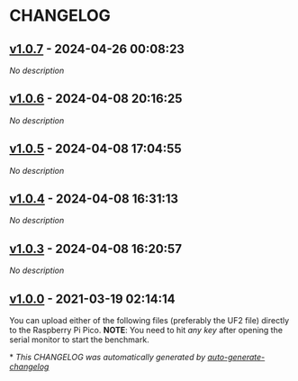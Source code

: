 # CHANGELOG

## [v1.0.7](https://github.com/protik09/CoreMark-RP2040/releases/tag/v1.0.7) - 2024-04-26 00:08:23

*No description*

## [v1.0.6](https://github.com/protik09/CoreMark-RP2040/releases/tag/v1.0.6) - 2024-04-08 20:16:25

*No description*

## [v1.0.5](https://github.com/protik09/CoreMark-RP2040/releases/tag/v1.0.5) - 2024-04-08 17:04:55

*No description*

## [v1.0.4](https://github.com/protik09/CoreMark-RP2040/releases/tag/v1.0.4) - 2024-04-08 16:31:13

*No description*

## [v1.0.3](https://github.com/protik09/CoreMark-RP2040/releases/tag/v1.0.3) - 2024-04-08 16:20:57

*No description*

## [v1.0.0](https://github.com/protik09/CoreMark-RP2040/releases/tag/v1.0.0) - 2021-03-19 02:14:14

You can upload either of the following files (preferably the UF2 file) directly to the Raspberry Pi Pico. 
**NOTE**: You need to hit *any key* after opening the serial monitor to start the benchmark.

\* *This CHANGELOG was automatically generated by [auto-generate-changelog](https://github.com/BobAnkh/auto-generate-changelog)*
